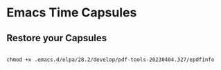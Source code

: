 # Emacs Time Capsules

## Restore your Capsules

```shell

```


```shell
chmod +x .emacs.d/elpa/28.2/develop/pdf-tools-20230404.327/epdfinfo
```

